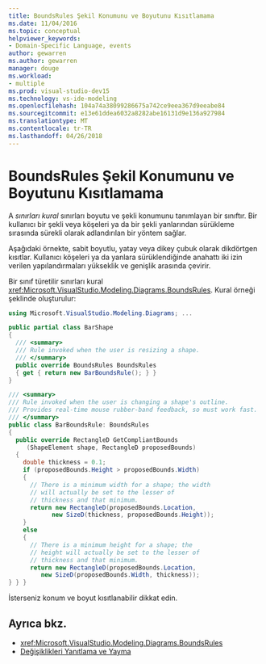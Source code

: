 ```yaml
---
title: BoundsRules Şekil Konumunu ve Boyutunu Kısıtlamama
ms.date: 11/04/2016
ms.topic: conceptual
helpviewer_keywords:
- Domain-Specific Language, events
author: gewarren
ms.author: gewarren
manager: douge
ms.workload:
- multiple
ms.prod: visual-studio-dev15
ms.technology: vs-ide-modeling
ms.openlocfilehash: 104a74a38099286675a742ce9eea367d9eeabe84
ms.sourcegitcommit: e13e61ddea6032a8282abe16131d9e136a927984
ms.translationtype: MT
ms.contentlocale: tr-TR
ms.lasthandoff: 04/26/2018
---
```

# <a name="boundsrules-constrain-shape-location-and-size"></a>BoundsRules Şekil Konumunu ve Boyutunu Kısıtlamama

A *sınırları kural* sınırları boyutu ve şekli konumunu tanımlayan bir sınıftır. Bir kullanıcı bir şekli veya köşeleri ya da bir şekli yanlarından sürükleme sırasında sürekli olarak adlandırılan bir yöntem sağlar.

Aşağıdaki örnekte, sabit boyutlu, yatay veya dikey çubuk olarak dikdörtgen kısıtlar. Kullanıcı köşeleri ya da yanlara sürüklendiğinde anahattı iki izin verilen yapılandırmaları yükseklik ve genişlik arasında çevirir.

Bir sınıf türetilir sınırları kural <xref:Microsoft.VisualStudio.Modeling.Diagrams.BoundsRules>. Kural örneği şeklinde oluşturulur:

```csharp
using Microsoft.VisualStudio.Modeling.Diagrams; ...

public partial class BarShape
{
  /// <summary>
  /// Rule invoked when the user is resizing a shape.
  /// </summary>
  public override BoundsRules BoundsRules
  { get { return new BarBoundsRule(); } }
}

/// <summary>
/// Rule invoked when the user is changing a shape's outline.
/// Provides real-time mouse rubber-band feedback, so must work fast.
/// </summary>
public class BarBoundsRule: BoundsRules
{
  public override RectangleD GetCompliantBounds
     (ShapeElement shape, RectangleD proposedBounds)
  {
    double thickness = 0.1;
    if (proposedBounds.Height > proposedBounds.Width)
    {
      // There is a minimum width for a shape; the width
      // will actually be set to the lesser of
      // thickness and that minimum.
      return new RectangleD(proposedBounds.Location,
            new SizeD(thickness, proposedBounds.Height));
    }
    else
    {
      // There is a minimum height for a shape; the
      // height will actually be set to the lesser of
      // thickness and that minimum.
      return new RectangleD(proposedBounds.Location,
         new SizeD(proposedBounds.Width, thickness));
} } }
```

İsterseniz konum ve boyut kısıtlanabilir dikkat edin.

## <a name="see-also"></a>Ayrıca bkz.

- <xref:Microsoft.VisualStudio.Modeling.Diagrams.BoundsRules>
- [Değişiklikleri Yanıtlama ve Yayma](../modeling/responding-to-and-propagating-changes.md)